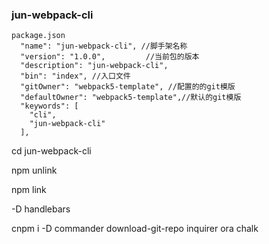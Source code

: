 ### jun-webpack-cli

```
package.json
  "name": "jun-webpack-cli", //脚手架名称
  "version": "1.0.0",         //当前包的版本
  "description": "jun-webpack-cli",
  "bin": "index", //入口文件
  "gitOwner": "webpack5-template", //配置的的git模版
  "defaultOwner": "webpack5-template",//默认的git模版 
  "keywords": [
    "cli",
    "jun-webpack-cli"
  ],

```
cd jun-webpack-cli

npm unlink

npm link

-D handlebars

cnpm i -D  commander download-git-repo inquirer ora chalk
